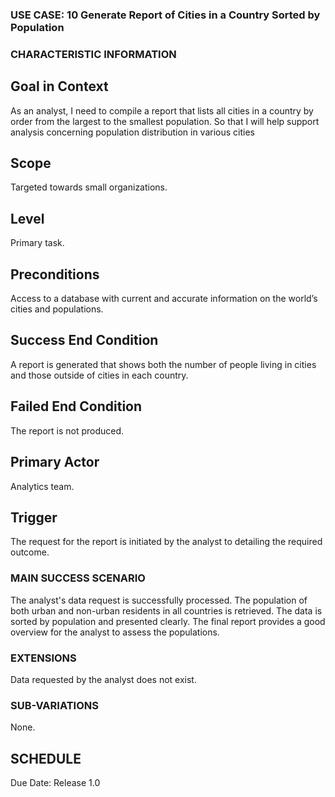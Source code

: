 ### USE CASE: 10 Generate Report of Cities in a Country Sorted by Population

### CHARACTERISTIC INFORMATION
## Goal in Context
As an analyst, I need to compile a report that lists all cities in a country by order from the largest to the smallest population.
So that I will help support analysis concerning population distribution in various cities

## Scope
Targeted towards small organizations.

## Level
Primary task.

## Preconditions
Access to a database with current and accurate information on the world’s cities and populations.

## Success End Condition
A report is generated that shows both the number of people living in cities and those outside of cities in each country.

## Failed End Condition
The report is not produced.

## Primary Actor
Analytics team.

## Trigger
The request for the report is initiated by the analyst to detailing the required outcome.

### MAIN SUCCESS SCENARIO
The analyst's data request is successfully processed.
The population of both urban and non-urban residents in all countries is retrieved.
The data is sorted by population and presented clearly.
The final report provides a good overview for the analyst to assess the populations.

### EXTENSIONS
Data requested by the analyst does not exist.

### SUB-VARIATIONS
None.

## SCHEDULE
Due Date: Release 1.0

